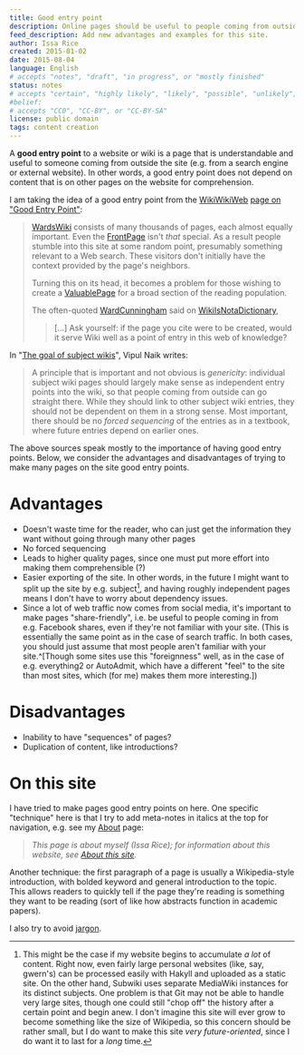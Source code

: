 ```yaml
---
title: Good entry point
description: Online pages should be useful to people coming from outside the site.
feed_description: Add new advantages and examples for this site.
author: Issa Rice
created: 2015-01-02
date: 2015-08-04
language: English
# accepts "notes", "draft", "in progress", or "mostly finished"
status: notes
# accepts "certain", "highly likely", "likely", "possible", "unlikely", "highly unlikely", "remote", "impossible", "log", "emotional", or "fiction"
#belief: 
# accepts "CC0", "CC-BY", or "CC-BY-SA"
license: public domain
tags: content creation
---
```


A **good entry point** to a website or wiki is a page that is understandable and useful to someone coming from outside the site (e.g. from a search engine or external website).
In other words, a good entry point does not depend on content that is on other pages on the website for comprehension.

I am taking the idea of a good entry point from the [WikiWikiWeb](http://c2.com/cgi/wiki?FrontPage) [page on "Good Entry Point"](http://c2.com/cgi/wiki?GoodEntryPoint):


> [WardsWiki](http://c2.com/cgi/wiki?WardsWiki) consists of many thousands
> of pages, each almost equally important. Even the
> [FrontPage](http://c2.com/cgi/wiki?FrontPage) isn't *that* special. As a
> result people stumble into this site at some random point, presumably
> something relevant to a Web search. These visitors don't initially have
> the context provided by the page's neighbors.
>
> Turning this on its head, it becomes a problem for those wishing to
> create a [ValuablePage](http://c2.com/cgi/wiki?ValuablePage) for a broad
> section of the reading population.
>
> The often-quoted [WardCunningham](http://c2.com/cgi/wiki?WardCunningham)
> said on
> [WikiIsNotaDictionary](http://c2.com/cgi/wiki?WikiIsNotaDictionary),
>
> > [...] Ask yourself: if the page you cite were to be created, would
> > it serve Wiki well as a point of entry in this web of knowledge?


In "[The goal of subject wikis](http://blog.subwiki.org/2009/02/02/the-goal-of-subject-wikis/)", Vipul Naik writes:

> A principle that
> is important and not obvious is *genericity*: individual subject
> wiki pages should largely make sense as independent entry points
> into the wiki, so that people coming from outside can go straight
> there. While they should link to other subject wiki entries, they
> should not be dependent on them in a strong sense.  Most
> important, there should be no *forced sequencing* of the entries
> as in a textbook, where future entries depend on earlier ones.


The above sources speak mostly to the importance of having good entry points.
Below, we consider the advantages and disadvantages of trying to make many pages on the site good entry points.

# Advantages

- Doesn't waste time for the reader, who can just get the information they want without going through many other pages
- No forced sequencing
- Leads to higher quality pages, since one must put more effort into making them comprehensible (?)
- Easier exporting of the site.
In other words, in the future I might want to split up the site by e.g. subject[^split], and having roughly independent pages means I don't have to worry about dependency issues.
- Since a lot of web traffic now comes from social media, it's important to make pages "share-friendly", i.e. be useful to people coming in from e.g. Facebook shares, even if they're not familiar with your site.
(This is essentially the same point as in the case of search traffic.
In both cases, you should just assume that most people aren't familiar with your site.^[Though some sites use this "foreignness" well, as in the case of e.g. everything2 or AutoAdmit, which have a different "feel" to the site than most sites, which (for me) makes them more interesting.])

[^split]: This might be the case if my website begins to accumulate *a lot* of content.
Right now, even fairly large personal websites (like, say, gwern's) can be processed easily with Hakyll and uploaded as a static site.
On the other hand, Subwiki uses separate MediaWiki instances for its distinct subjects.
One problem is that Git may not be able to handle very large sites, though one could still "chop off" the history after a certain point and begin anew.
I don't imagine this site will ever grow to become something like the size of Wikipedia, so this concern should be rather small, but I do want to make this site *very future-oriented*, since I do want it to last for a *long* time.

# Disadvantages

- Inability to have "sequences" of pages?
- Duplication of content, like introductions?

# On this site

I have tried to make pages good entry points on here.
One specific "technique" here is that I try to add meta-notes in italics at the top for navigation, e.g. see my [About]() page:

> *This page is about myself (Issa Rice); for information about this
> website, see [About this site]().*

Another technique: the first paragraph of a page is usually a Wikipedia-style introduction, with bolded keyword and general introduction to the topic.
This allows readers to quickly tell if the page they're reading is something they want to be reading (sort of like how abstracts function in academic papers).

I also try to avoid [jargon]().
